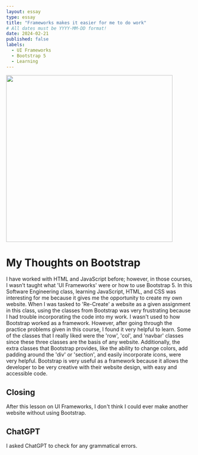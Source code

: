 ```yaml
---
layout: essay
type: essay
title: "Frameworks makes it easier for me to do work"
# All dates must be YYYY-MM-DD format!
date: 2024-02-21
published: false
labels:
  - UI Frameworks
  - Bootstrap 5
  - Learning
---
```


<p>
<img width="450px" class="image-fluid" src="https://icons.getbootstrap.com/assets/img/icons-hero.png">
</p>

<h1>
My Thoughts on Bootstrap
</h1>
<p>
I have worked with HTML and JavaScript before; however, in those courses, I wasn't taught what 'UI Frameworks' were or how to use Bootstrap 5. In this Software Engineering class, learning JavaScript, HTML, and CSS was interesting for me because it gives me the opportunity to create my own website. When I was tasked to 'Re-Create' a website as a given assignment in this class, using the classes from Bootstrap was very frustrating because I had trouble incorporating the code into my work. I wasn't used to how Bootstrap worked as a framework. However, after going through the practice problems given in this course, I found it very helpful to learn. Some of the classes that I really liked were the 'row', 'col', and 'navbar' classes since these three classes are the basis of any website. Additionally, the extra classes that Bootstrap provides, like the ability to change colors, add padding around the 'div' or 'section', and easily incorporate icons, were very helpful. Bootstrap is very useful as a framework because it allows the developer to be very creative with their website design, with easy and accessible code.
</p>

<h2>
Closing
</h2>
<p>
After this lesson on UI Frameworks, I don't think I could ever make another website without using Bootstrap.
</p>

<h2>
ChatGPT
</h2>
<p>
I asked ChatGPT to check for any grammatical errors.
</p>


